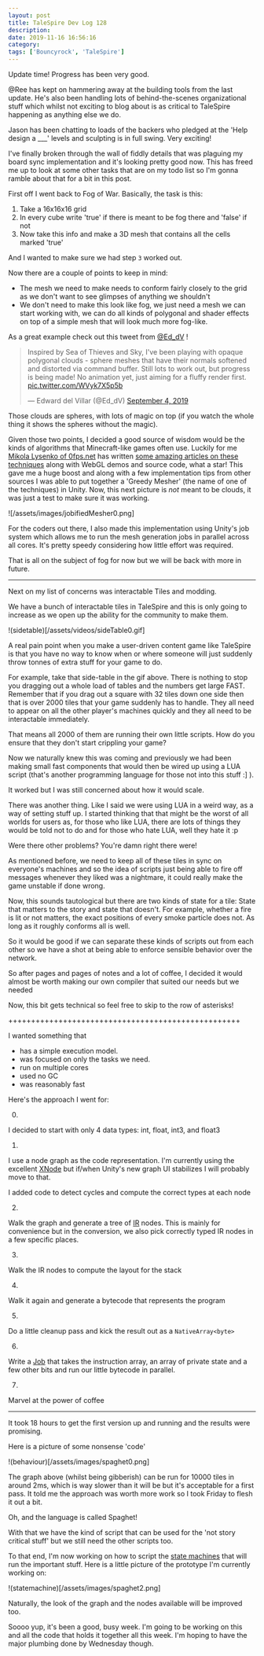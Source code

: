 ```yaml
---
layout: post
title: TaleSpire Dev Log 128
description:
date: 2019-11-16 16:56:16
category:
tags: ['Bouncyrock', 'TaleSpire']
---
```


Update time! Progress has been very good.

@Ree has kept on hammering away at the building tools from the last update. He's also been handling lots of behind-the-scenes organizational stuff which whilst not exciting to blog about is as critical to TaleSpire happening as anything else we do.

Jason has been chatting to loads of the backers who pledged at the 'Help design a ___' levels and sculpting is in full swing. Very exciting!


I've finally broken through the wall of fiddly details that was plaguing my board sync implementation and it's looking pretty good now. This has freed me up to look at some other tasks that are on my todo list so I'm gonna ramble about that for a bit in this post.

First off I went back to Fog of War. Basically, the task is this:

1. Take a 16x16x16 grid
2. In every cube write 'true' if there is meant to be fog there and 'false' if not
3. Now take this info and make a 3D mesh that contains all the cells marked 'true'

And I wanted to make sure we had step `3` worked out.

Now there are a couple of points to keep in mind:

- The mesh we need to make needs to conform fairly closely to the grid as we don't want to see glimpses of anything we shouldn't
- We don't need to make this look like fog, we just need a mesh we can start working with, we can do all kinds of polygonal and shader effects on top of a simple mesh that will look much more fog-like.

As a great example check out this tweet from [@Ed_dV](https://twitter.com/Ed_dV) !

<blockquote class="twitter-tweet"><p lang="en" dir="ltr">Inspired by Sea of Thieves and Sky, I&#39;ve been playing with opaque polygonal clouds - sphere meshes that have their normals softened and distorted via command buffer. Still lots to work out, but progress is being made! No animation yet, just aiming for a fluffy render first. <a href="https://t.co/WVyk7X5p5b">pic.twitter.com/WVyk7X5p5b</a></p>&mdash; Edward del Villar (@Ed_dV) <a href="https://twitter.com/Ed_dV/status/1169153878841004033?ref_src=twsrc%5Etfw">September 4, 2019</a></blockquote> <script async src="https://platform.twitter.com/widgets.js" charset="utf-8"></script>

Those clouds are spheres, with lots of magic on top (if you watch the whole thing it shows the spheres without the magic).

Given those two points, I decided a good source of wisdom would be the kinds of algorithms that Minecraft-like games often use. Luckily for me [Mikola Lysenko of 0fps.net](https://0fps.net) has written [some amazing articles on these techniques](https://0fps.net/category/programming/voxels/page/1/) along with WebGL demos and source code, what a star! This gave me a huge boost and along with a few implementation tips from other sources I was able to put together a 'Greedy Mesher' (the name of one of the techniques) in Unity. Now, this next picture is *not* meant to be clouds, it was just a test to make sure it was working.

![/assets/images/jobifiedMesher0.png]

For the coders out there, I also made this implementation using Unity's job system which allows me to run the mesh generation jobs in parallel across all cores. It's pretty speedy considering how little effort was required.

That is all on the subject of fog for now but we will be back with more in future.

-------

Next on my list of concerns was interactable Tiles and modding.

We have a bunch of interactable tiles in TaleSpire and this is only going to increase as we open up the ability for the community to make them.

!(sidetable)[/assets/videos/sideTable0.gif]

A real pain point when you make a  user-driven content game like TaleSpire is that you have no way to know when or where someone will just suddenly throw tonnes of extra stuff for your game to do.

For example, take that side-table in the gif above. There is nothing to stop you dragging out a whole load of tables and the numbers get large FAST. Remember that if you drag out a square with 32 tiles down one side then that is over 2000 tiles that your game suddenly has to handle. They all need to appear on all the other player's machines quickly and they all need to be interactable immediately.

That means all 2000 of them are running their own little scripts. How do you ensure that they don't start crippling your game?

Now we naturally knew this was coming and previously we had been making small fast components that would then be wired up using a LUA script (that's another programming language for those not into this stuff :] ).

It worked but I was still concerned about how it would scale.

There was another thing. Like I said we were using LUA in a weird way, as a way of setting stuff up. I started thinking that that might be the worst of all worlds for users as, for those who like LUA, there are lots of things they would be told not to do and for those who hate LUA, well they hate it :p

Were there other problems? You're damn right there were!

As mentioned before, we need to keep all of these tiles in sync on everyone's machines and so the idea of scripts just being able to fire off messages whenever they liked was a nightmare, it could really make the game unstable if done wrong.

Now, this sounds tautological but there are two kinds of state for a tile: State that matters to the story and state that doesn't. For example, whether a fire is lit or not matters, the exact positions of every smoke particle does not. As long as it roughly conforms all is well.

So it would be good if we can separate these kinds of scripts out from each other so we have a shot at being able to enforce sensible behavior over the network.

So after pages and pages of notes and a lot of coffee, I decided it would almost be worth making our own compiler that suited our needs but we needed

Now, this bit gets technical so feel free to skip to the row of asterisks!

+++++++++++++++++++++++++++++++++++++++++++++++++++

I wanted something that

- has a simple execution model.
- was focused on only the tasks we need.
- run on multiple cores
- used no GC
- was reasonably fast

Here's the approach I went for:

0.
I decided to start with only 4 data types: int, float, int3, and float3

1.
I use a node graph as the code representation. I'm currently using the excellent [XNode](https://github.com/Siccity/xNode) but if/when Unity's new graph UI stabilizes I will probably move to that.

I added code to detect cycles and compute the correct types at each node

2.
Walk the graph and generate a tree of [IR](https://en.wikipedia.org/wiki/Intermediate_representation) nodes. This is mainly for convenience but in the conversion, we also pick correctly typed IR nodes in a few specific places.

3.
Walk the IR nodes to compute the layout for the stack

4.
Walk it again and generate a bytecode that represents the program

5.
Do a little cleanup pass and kick the result out as a `NativeArray<byte>`

6.
Write a [Job](https://docs.unity3d.com/2018.3/Documentation/Manual/JobSystem.html) that takes the instruction array, an array of private state and a few other bits and run our little bytecode in parallel.

7.
Marvel at the power of coffee


***************************************************

It took 18 hours to get the first version up and running and the results were promising.

Here is a picture of some nonsense 'code'

!(behaviour)[/assets/images/spaghet0.png]

The graph above (whilst being gibberish) can be run for 10000 tiles in around 2ms, which is way slower than it will be but it's acceptable for a first pass. It told me the approach was worth more work so I took Friday to flesh it out a bit.

Oh, and the language is called Spaghet!

With that we have the kind of script that can be used for the 'not story critical stuff' but we still need the other scripts too.

To that end, I'm now working on how to script the [state machines](https://en.wikipedia.org/wiki/Finite-state_machine) that will run the important stuff. Here is a little picture of the prototype I'm currently working on:

!(statemachine)[/assets/images/spaghet2.png]

Naturally, the look of the graph and the nodes available will be improved too.

Soooo yup, it's been a good, busy week. I'm going to be working on this and all the code that holds it together all this week. I'm hoping to have the major plumbing done by Wednesday though.

